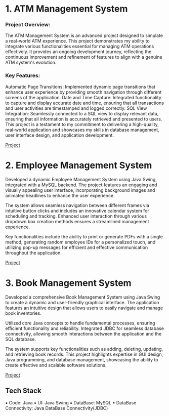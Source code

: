 

# 1. ATM Management System 

<h3>Project Overview:</h3>

The ATM Management System is an advanced project designed to simulate a real-world ATM experience. This project demonstrates my ability to integrate various functionalities essential for managing ATM operations effectively. It provides an ongoing development journey, reflecting the continuous improvement and refinement of features to align with a genuine ATM system's evolution.

<h3>Key Features:</h3>

Automatic Page Transitions: Implemented dynamic page transitions that enhance user experience by providing smooth navigation through different screens of the application.
Date and Time Capture: Integrated functionality to capture and display accurate date and time, ensuring that all transactions and user activities are timestamped and logged correctly.
SQL View Integration: Seamlessly connected to a SQL view to display relevant data, ensuring that all information is accurately retrieved and presented to users.
This project is a testament to my commitment to delivering a high-quality, real-world application and showcases my skills in database management, user interface design, and application development.

<a href="https://www.linkedin.com/posts/shreya-chakraborty-876694232_swing-java-gui-activity-7158477896230084608-LvHf?utm_source=share&utm_medium=member_desktop">Project</a>

# 2. Employee Management System 

Developed a dynamic Employee Management System using Java Swing, integrated with a MySQL backend. The project features an engaging and visually appealing user interface, incorporating background images and animated headlines to enhance the user experience.

The system allows seamless navigation between different frames via intuitive button clicks and includes an innovative calendar system for scheduling and tracking. Enhanced user interaction through various dropdown box creation methods ensures a streamlined management experience.

Key functionalities include the ability to print or generate PDFs with a single method, generating random employee IDs for a personalized touch, and utilizing pop-up messages for efficient and effective communication throughout the application.

<a href="https://www.linkedin.com/posts/shreya-chakraborty-876694232_javaswing-mysql-projectmanagement-activity-7155561025310724097-RC1w?utm_source=share&utm_medium=member_desktop">Project</a>

# 3. Book Management System 

Developed a comprehensive Book Management System using Java Swing to create a dynamic and user-friendly graphical interface. The application features an intuitive design that allows users to easily navigate and manage book inventories.

Utilized core Java concepts to handle fundamental processes, ensuring efficient functionality and reliability. Integrated JDBC for seamless database connectivity, allowing smooth interactions between the application and the SQL database.

The system supports key functionalities such as adding, deleting, updating, and retrieving book records. This project highlights expertise in GUI design, Java programming, and database management, showcasing the ability to create effective and scalable software solutions.

<a href="https://www.linkedin.com/posts/shreya-chakraborty-876694232_swinggui-sqlintegration-bookmanagement-activity-7150733073179918336-kvqd?utm_source=share&utm_medium=member_desktop">Project</a> 

<h2>Tech Stack</h2>
▪ Code: Java
▪ UI: Java Swing
▪ DataBase: MySQL
▪ DataBase Connectivity: Java DataBase Connectivity(JDBC)

